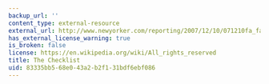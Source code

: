 ```yaml
---
backup_url: ''
content_type: external-resource
external_url: http://www.newyorker.com/reporting/2007/12/10/071210fa_fact_gawande
has_external_license_warning: true
is_broken: false
license: https://en.wikipedia.org/wiki/All_rights_reserved
title: The Checklist
uid: 83335bb5-68e0-43a2-b2f1-31bdf6ebf086
---
```

